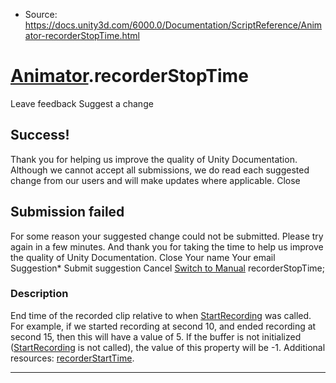 * Source: https://docs.unity3d.com/6000.0/Documentation/ScriptReference/Animator-recorderStopTime.html

#  [Animator](https://docs.unity3d.com/6000.0/Documentation/ScriptReference/Animator.html).recorderStopTime
Leave feedback
Suggest a change
## Success!
Thank you for helping us improve the quality of Unity Documentation. Although we cannot accept all submissions, we do read each suggested change from our users and will make updates where applicable.
Close
## Submission failed
For some reason your suggested change could not be submitted. Please <a>try again</a> in a few minutes. And thank you for taking the time to help us improve the quality of Unity Documentation.
Close
Your name Your email Suggestion* Submit suggestion
Cancel
[Switch to Manual](https://docs.unity3d.com/6000.0/Documentation/Manual/class-Animator.html "Go to Animator Component in the Manual")
recorderStopTime; 
### Description
End time of the recorded clip relative to when [StartRecording](https://docs.unity3d.com/6000.0/Documentation/ScriptReference/Animator.StartRecording.html) was called.
For example, if we started recording at second 10, and ended recording at second 15, then this will have a value of 5. If the buffer is not initialized ([StartRecording](https://docs.unity3d.com/6000.0/Documentation/ScriptReference/Animator.StartRecording.html) is not called), the value of this property will be -1. Additional resources: [recorderStartTime](https://docs.unity3d.com/6000.0/Documentation/ScriptReference/Animator-recorderStartTime.html).
* * *
